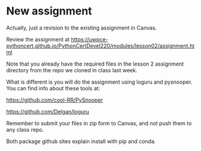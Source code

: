 # New assignment
Actually, just a revision to the existing assignment in Canvas.

Review the assignment at https://uwpce-pythoncert.github.io/PythonCertDevel220/modules/lesson02/assignment.html

Note that you already have the required files in the lesson 2 assignment directory from the repo we cloned in class last week.

What is different is you will do the assignment using loguru and pysnooper. You can find info about these tools at:

https://github.com/cool-RR/PySnooper

https://github.com/Delgan/loguru

Remember to submit your files in zip form to Canvas, and not push them to any class repo.

Both package github sites explain install with pip and conda.

